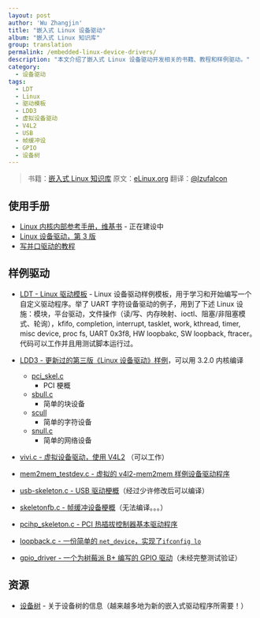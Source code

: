 ```yaml
---
layout: post
author: 'Wu Zhangjin'
title: "嵌入式 Linux 设备驱动"
album: "嵌入式 Linux 知识库"
group: translation
permalink: /embedded-linux-device-drivers/
description: "本文介绍了嵌入式 Linux 设备驱动开发相关的书籍、教程和样例驱动。"
category:
  - 设备驱动
tags:
  - LDT
  - Linux
  - 驱动模板
  - LDD3
  - 虚拟设备驱动
  - V4L2
  - USB
  - 帧缓冲设
  - GPIO
  - 设备树
---
```


> 书籍：[嵌入式 Linux 知识库](http://tinylab.gitbooks.io/elinux)
> 原文：[eLinux.org](http://eLinux.org/Device_drivers "http://eLinux.org/Device_drivers")
> 翻译：[@lzufalcon](https://github.com/lzufalcon)

## 使用手册

-   [Linux 内核内部参考手册，维基书](http://en.wikibooks.org/wiki/The_Linux_Kernel) - 正在建设中
-   [Linux 设备驱动，第 3 版](http://www.makelinux.net/ldd3/)
-   [写并口驱动的教程](http://www.makelinux.net/reference.d/drivers_linux)

## 样例驱动

-   [LDT - Linux 驱动模板](https://github.com/makelinux/ldt/) - Linux 设备驱动样例模板，用于学习和开始编写一个自定义驱动程序。举了 UART 字符设备驱动的例子，用到了下述 Linux 设施：模块，平台驱动，文件操作（读/写、内存映射、ioctl、阻塞/非阻塞模式、轮询），kfifo, completion, interrupt, tasklet, work, kthread, timer, misc device, proc fs, UART 0x3f8, HW loopbakc, SW loopback, ftracer。代码可以工作并且用测试脚本运行过。

-   [LDD3 - 更新过的第三版《Linux 设备驱动》样例](https://github.com/martinezjavier/ldd3/)，可以用 3.2.0 内核编译
    -   [pci_skel.c](https://github.com/martinezjavier/ldd3/blob/master/pci/pci_skel.c)
        - PCI 梗概
    -   [sbull.c](https://github.com/martinezjavier/ldd3/blob/master/sbull/sbull.c)
        - 简单的块设备
    -   [scull](https://github.com/martinezjavier/ldd3/tree/master/scull)
        - 简单的字符设备
    -   [snull.c](https://github.com/martinezjavier/ldd3/blob/master/snull/snull.c)
        - 简单的网络设备
-   [vivi.c - 虚拟设备驱动，使用 V4L2](http://lxr.free-electrons.com/source/drivers/media/video/vivi.c) （可以工作）
-   [mem2mem_testdev.c - 虚拟的 v4l2-mem2mem 样例设备驱动程序](http://lxr.free-electrons.com/source/drivers/media/video/mem2mem_testdev.c)
-   [usb-skeleton.c - USB 驱动梗概](http://lxr.free-electrons.com/source/drivers/usb/usb-skeleton.c)（经过少许修改后可以编译）
-   [skeletonfb.c - 帧缓冲设备梗概](http://lxr.free-electrons.com/source/drivers/video/skeletonfb.c)（无法编译。。。）
-   [pcihp_skeleton.c - PCI 热插拔控制器基本驱动程序](http://lxr.free-electrons.com/source/drivers/pci/hotplug/pcihp_skeleton.c)
-   [loopback.c - 一份简单的 `net_device`，实现了`ifconfig lo`](http://lxr.free-electrons.com/source/drivers/net/loopback.c)
-   [gpio_driver - 一个为树莓派 B+ 编写的 GPIO 驱动](https://github.com/23ars/linux_gpio_driver)（未经完整测试验证）

## 资源

-   [设备树](http://tinylab.gitbooks.io/elinux/content/zh/dev_portals/Device_Tree/Device_Tree.html "Device Tree") - 关于设备树的信息（越来越多地为新的嵌入式驱动程序所需要！）
